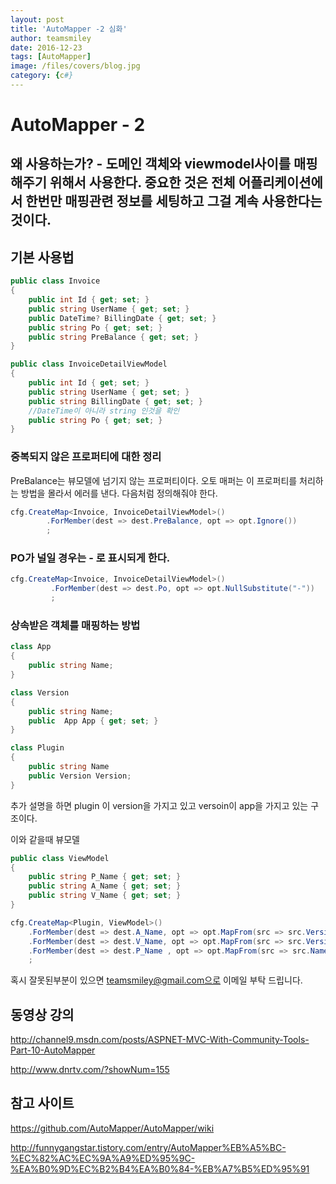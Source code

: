 ```yaml
---
layout: post
title: 'AutoMapper -2 심화' 
author: teamsmiley 
date: 2016-12-23
tags: [AutoMapper]
image: /files/covers/blog.jpg
category: {c#}
---
```


# AutoMapper - 2 

## 왜 사용하는가? - 도메인 객체와 viewmodel사이를 매핑해주기 위해서 사용한다.  중요한 것은 전체 어플리케이션에서 한번만 매핑관련 정보를 세팅하고 그걸 계속 사용한다는 것이다. 

## 기본  사용법 

```cs
public class Invoice
{
    public int Id { get; set; }
    public string UserName { get; set; }
    public DateTime? BillingDate { get; set; }
    public string Po { get; set; }
    public string PreBalance { get; set; }
}

public class InvoiceDetailViewModel
{
    public int Id { get; set; }
    public string UserName { get; set; }
    public string BillingDate { get; set; }
    //DateTime이 아니라 string 인것을 확인
    public string Po { get; set; }
}
```

### 중복되지 않은 프로퍼티에 대한 정리 

PreBalance는 뷰모델에 넘기지 않는 프로퍼티이다. 오토 매퍼는 이 프로퍼티를 처리하는 방법을 몰라서 에러를 낸다. 
다음처럼 정의해줘야 한다. 

```cs
cfg.CreateMap<Invoice, InvoiceDetailViewModel>()
        .ForMember(dest => dest.PreBalance, opt => opt.Ignore())
        ;
```

### PO가 널일 경우는 - 로 표시되게 한다.

```cs
cfg.CreateMap<Invoice, InvoiceDetailViewModel>()
         .ForMember(dest => dest.Po, opt => opt.NullSubstitute("-"))
         ;
```

###  상속받은 객체를 매핑하는 방법 
```cs
class App 
{
	public string Name;
} 

class Version
{
	public string Name;
	public  App App { get; set; }
}

class Plugin 
{
	public string Name
	public Version Version;
}
```

추가 설명을 하면 plugin  이 version을 가지고 있고 versoin이 app을 가지고 있는 구조이다.

이와 같을때 뷰모델 

```cs
public class ViewModel 
{
	public string P_Name { get; set; }
	public string A_Name { get; set; }
	public string V_Name { get; set; }        
}
```

```cs
cfg.CreateMap<Plugin, ViewModel>()
	.ForMember(dest => dest.A_Name, opt => opt.MapFrom(src => src.Version.App.Name))
	.ForMember(dest => dest.V_Name, opt => opt.MapFrom(src => src.Version.Name))
	.ForMember(dest => dest.P_Name , opt => opt.MapFrom(src => src.Name)
	;
```


혹시 잘못된부분이 있으면 teamsmiley@gmail.com으로 이메일 부탁 드립니다.

## 동영상 강의

http://channel9.msdn.com/posts/ASPNET-MVC-With-Community-Tools-Part-10-AutoMapper

http://www.dnrtv.com/?showNum=155

## 참고 사이트 

https://github.com/AutoMapper/AutoMapper/wiki

http://funnygangstar.tistory.com/entry/AutoMapper%EB%A5%BC-%EC%82%AC%EC%9A%A9%ED%95%9C-%EA%B0%9D%EC%B2%B4%EA%B0%84-%EB%A7%B5%ED%95%91


